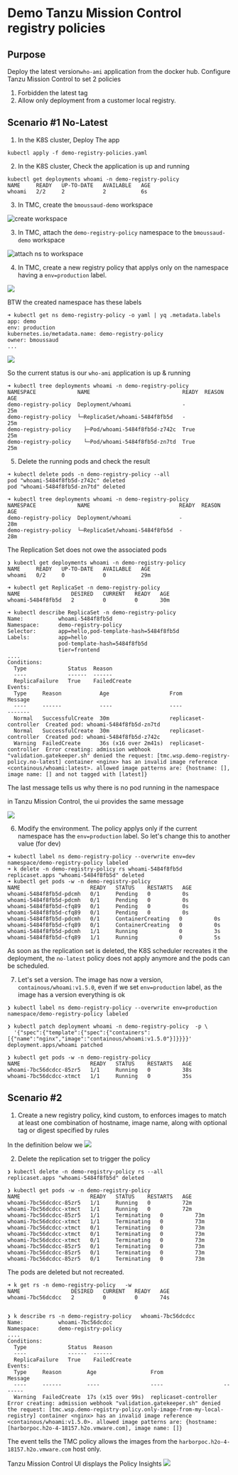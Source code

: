 # Demo Tanzu Mission Control registry policies

## Purpose

Deploy the latest version`who-ami` application from the docker hub. Configure Tanzu Mission Control to set 2 policies

1. Forbidden the latest tag
1. Allow only deployment from a customer local registry.

## Scenario #1 No-Latest

1. In the K8S cluster, Deploy The app

```
kubectl apply -f demo-registry-policies.yaml
```

2. In the K8S cluster, Check the application is up and running

```
kubectl get deployments whoami -n demo-registry-policy
NAME     READY   UP-TO-DATE   AVAILABLE   AGE
whoami   2/2     2            2           6s
```

3. In TMC, create the `bmoussaud-demo` workspace

![create workspace ](img/1.png)

3. In TMC, attach the `demo-registry-policy` namespace to  the `bmoussaud-demo` workspace

![attach ns to workspace ](img/2.png)

4. In TMC, create a new registry policy that applys only on the namespace having a `env=production` label.

![ ](img/3.png)

BTW the created namespace has these labels

````
➜ kubectl get ns demo-registry-policy -o yaml | yq .metadata.labels
app: demo
env: production
kubernetes.io/metadata.name: demo-registry-policy
owner: bmoussaud
...
```````

![ ](img/4.png)

So the current status is our `who-ami` application is up & running

```
➜ kubectl tree deployments whoami -n demo-registry-policy
NAMESPACE             NAME                             READY  REASON  AGE
demo-registry-policy  Deployment/whoami                -              25m
demo-registry-policy  └─ReplicaSet/whoami-5484f8fb5d   -              25m
demo-registry-policy    ├─Pod/whoami-5484f8fb5d-z742c  True           25m
demo-registry-policy    └─Pod/whoami-5484f8fb5d-zn7td  True           25m
```

5. Delete the running pods and check the result

```
➜ kubectl delete pods -n demo-registry-policy --all
pod "whoami-5484f8fb5d-z742c" deleted
pod "whoami-5484f8fb5d-zn7td" deleted

➜ kubectl tree deployments whoami -n demo-registry-policy
NAMESPACE             NAME                            READY  REASON  AGE
demo-registry-policy  Deployment/whoami               -              28m
demo-registry-policy  └─ReplicaSet/whoami-5484f8fb5d  -              28m
```

The Replication Set does not owe the associated pods

```
❯ kubectl get deployments whoami -n demo-registry-policy
NAME     READY   UP-TO-DATE   AVAILABLE   AGE
whoami   0/2     0            0           29m

➜ kubectl get ReplicaSet -n demo-registry-policy
NAME                DESIRED   CURRENT   READY   AGE
whoami-5484f8fb5d   2         0         0       30m

➜ kubectl describe ReplicaSet -n demo-registry-policy
Name:           whoami-5484f8fb5d
Namespace:      demo-registry-policy
Selector:       app=hello,pod-template-hash=5484f8fb5d
Labels:         app=hello
                pod-template-hash=5484f8fb5d
                tier=frontend
....
Conditions:
  Type             Status  Reason
  ----             ------  ------
  ReplicaFailure   True    FailedCreate
Events:
  Type     Reason            Age                   From                   Message
  ----     ------            ----                  ----                   -------
  Normal   SuccessfulCreate  30m                   replicaset-controller  Created pod: whoami-5484f8fb5d-zn7td
  Normal   SuccessfulCreate  30m                   replicaset-controller  Created pod: whoami-5484f8fb5d-z742c
  Warning  FailedCreate      36s (x16 over 2m41s)  replicaset-controller  Error creating: admission webhook "validation.gatekeeper.sh" denied the request: [tmc.wsp.demo-registry-policy.no-latest] container <nginx> has an invalid image reference <containous/whoami:latest>. allowed image patterns are: {hostname: [], image name: [] and not tagged with [latest]}
```

The last message tells us why there is no pod running in the namespace

in Tanzu Mission Control, the ui provides the same message

![ ](img/5.png)

6. Modify the environment. The policy applys only if the current namespace has the `env=production` label. So let's change this to another value (for dev) 

```
➜ kubectl label ns demo-registry-policy --overwrite env=dev
namespace/demo-registry-policy labeled
➜ k delete -n demo-registry-policy rs whoami-5484f8fb5d
replicaset.apps "whoami-5484f8fb5d" deleted
➜ kubectl get pods -w -n demo-registry-policy
NAME                      READY   STATUS    RESTARTS   AGE
whoami-5484f8fb5d-pdcmh   0/1     Pending   0          0s
whoami-5484f8fb5d-pdcmh   0/1     Pending   0          0s
whoami-5484f8fb5d-cfq89   0/1     Pending   0          0s
whoami-5484f8fb5d-cfq89   0/1     Pending   0          0s
whoami-5484f8fb5d-pdcmh   0/1     ContainerCreating   0          0s
whoami-5484f8fb5d-cfq89   0/1     ContainerCreating   0          0s
whoami-5484f8fb5d-pdcmh   1/1     Running             0          3s
whoami-5484f8fb5d-cfq89   1/1     Running             0          5s
```

As soon as the replication set is deleted, the K8S scheduler recreates it the deployment, the `no-latest` policy does not apply anymore and the pods can be scheduled.


7. Let's set a version. The image has now a version, `containous/whoami:v1.5.0`, even if we set `env=production` label, as the image has a version everything is ok
```
❯ kubectl label ns demo-registry-policy --overwrite env=production
namespace/demo-registry-policy labeled

❯ kubectl patch deployment whoami -n demo-registry-policy  -p \
  '{"spec":{"template":{"spec":{"containers":[{"name":"nginx","image":"containous/whoami:v1.5.0"}]}}}}'
deployment.apps/whoami patched

❯ kubectl get pods -w -n demo-registry-policy
NAME                      READY   STATUS    RESTARTS   AGE
whoami-7bc56dcdcc-85zr5   1/1     Running   0          38s
whoami-7bc56dcdcc-xtmct   1/1     Running   0          35s
```


## Scenario #2

1. Create a new registry policy, kind custom, to enforces images to match at least one combination of hostname, image name, along with optional tag or digest specified by rules

In the definition below we 
![ ](img/6.png)

2. Delete the replication set to trigger the policy

```
❯ kubectl delete -n demo-registry-policy rs --all
replicaset.apps "whoami-5484f8fb5d" deleted

❯ kubectl get pods -w -n demo-registry-policy
NAME                      READY   STATUS    RESTARTS   AGE
whoami-7bc56dcdcc-85zr5   1/1     Running   0          72m
whoami-7bc56dcdcc-xtmct   1/1     Running   0          72m
whoami-7bc56dcdcc-85zr5   1/1     Terminating   0          73m
whoami-7bc56dcdcc-xtmct   1/1     Terminating   0          73m
whoami-7bc56dcdcc-xtmct   0/1     Terminating   0          73m
whoami-7bc56dcdcc-xtmct   0/1     Terminating   0          73m
whoami-7bc56dcdcc-xtmct   0/1     Terminating   0          73m
whoami-7bc56dcdcc-85zr5   0/1     Terminating   0          73m
whoami-7bc56dcdcc-85zr5   0/1     Terminating   0          73m
whoami-7bc56dcdcc-85zr5   0/1     Terminating   0          73m
```

The pods are deleted but not recreated.

```
➜ k get rs -n demo-registry-policy   -w
NAME                DESIRED   CURRENT   READY   AGE
whoami-7bc56dcdcc   2         0         0       74s


❯ k describe rs -n demo-registry-policy   whoami-7bc56dcdcc
Name:           whoami-7bc56dcdcc
Namespace:      demo-registry-policy
....
Conditions:
  Type             Status  Reason
  ----             ------  ------
  ReplicaFailure   True    FailedCreate
Events:
  Type     Reason        Age                 From                   Message
  ----     ------        ----                ----                   -------
  Warning  FailedCreate  17s (x15 over 99s)  replicaset-controller  Error creating: admission webhook "validation.gatekeeper.sh" denied the request: [tmc.wsp.demo-registry-policy.only-image-from-my-local-registry] container <nginx> has an invalid image reference <containous/whoami:v1.5.0>. allowed image patterns are: {hostname: [harborpoc.h2o-4-18157.h2o.vmware.com], image name: []}
```

The event tells the TMC policy allows the images from the  `harborpoc.h2o-4-18157.h2o.vmware.com` host only.

Tanzu Mission Control UI displays the Policy Insights
![ ](img/7.png)


